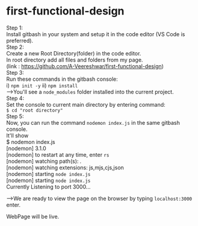 # first-functional-design

Step 1:  
Install gitbash in your system and setup it in the code editor (VS Code is preferred).  
Step 2:  
Create a new Root Directory(folder) in the code editor.  
In root directory add all files and folders from my page.  
(link : https://github.com/A-Veereshwar/first-functional-design)  
Step 3:  
Run these commands in the gitbash console:  
i) `npm init -y`
ii) `npm install`  
-->You'll see a `node_modules` folder installed into the current project.  
Step 4:  
Set the console to current main directory by entering command:  
`$ cd "root directory"`  
Step 5:  
Now, you can run the command `nodemon index.js` in the same gitbash console.  
It'll show  
$ nodemon index.js  
[nodemon] 3.1.0  
[nodemon] to restart at any time, enter `rs`  
[nodemon] watching path(s): *.*  
[nodemon] watching extensions: js,mjs,cjs,json  
[nodemon] starting `node index.js`      
[nodemon] starting `node index.js`   
Currently Listening to port 3000...  

-->We are ready to view the page on the browser by typing `localhost:3000` enter.  

WebPage will be live.
